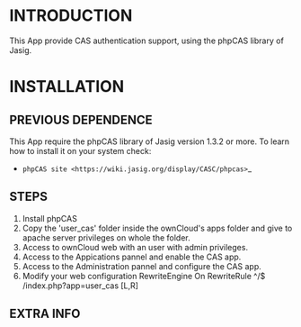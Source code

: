 INTRODUCTION
============

This App provide CAS authentication support, using the phpCAS library of Jasig.


INSTALLATION
============

PREVIOUS DEPENDENCE
-------------------

This App require the phpCAS library of Jasig version 1.3.2 or more. To learn how to install it on your system check:

* `phpCAS site <https://wiki.jasig.org/display/CASC/phpcas>`_


STEPS
-----

1. Install phpCAS
2. Copy the 'user_cas' folder inside the ownCloud's apps folder and give to apache server privileges on whole the folder.
3. Access to ownCloud web with an user with admin privileges.
4. Access to the Appications pannel and enable the CAS app.
5. Access to the Administration pannel and configure the CAS app.
6. Modify your web configuration 
        RewriteEngine On
        RewriteRule ^/$ /index.php?app=user_cas [L,R]



EXTRA INFO
----------

